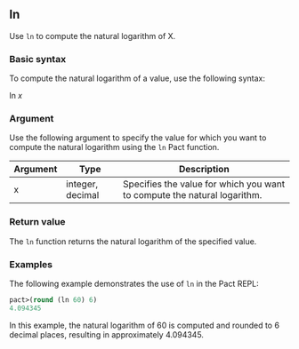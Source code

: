 ## ln
Use `ln` to compute the natural logarithm of X.

### Basic syntax

To compute the natural logarithm of a value, use the following syntax:

ln *x*

### Argument

Use the following argument to specify the value for which you want to compute the natural logarithm using the `ln` Pact function.

| Argument | Type | Description |
| --- | --- | --- |
| x | integer, decimal | Specifies the value for which you want to compute the natural logarithm. |

### Return value

The `ln` function returns the natural logarithm of the specified value.

### Examples

The following example demonstrates the use of `ln` in the Pact REPL:

```lisp
pact>(round (ln 60) 6)
4.094345
```

In this example, the natural logarithm of 60 is computed and rounded to 6 decimal places, resulting in approximately 4.094345.
